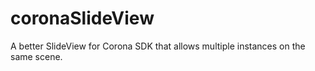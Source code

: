 coronaSlideView
===============

A better SlideView for Corona SDK that allows multiple instances on the same scene.
